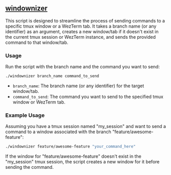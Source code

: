 ## [windownizer](../../scripts/windownizer)

This script is designed to streamline the process of sending commands to a specific tmux window or a WezTerm tab. It takes a branch name (or any identifier) as an argument, creates a new window/tab if it doesn't exist in the current tmux session or WezTerm instance, and sends the provided command to that window/tab.

### Usage

Run the script with the branch name and the command you want to send:

```bash
./windownizer branch_name command_to_send
```

- `branch_name`: The branch name (or any identifier) for the target window/tab.
- `command_to_send`: The command you want to send to the specified tmux window or WezTerm tab.

### Example Usage

Assuming you have a tmux session named "my_session" and want to send a command to a window associated with the branch "feature/awesome-feature":

```bash
./windownizer feature/awesome-feature "your_command_here"
```

If the window for "feature/awesome-feature" doesn't exist in the "my_session" tmux session, the script creates a new window for it before sending the command.

